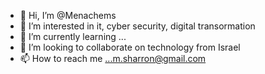 - 👋 Hi, I’m @Menachems
- 👀 I’m interested in it, cyber security, digital transormation
- 🌱 I’m currently learning ...
- 💞️ I’m looking to collaborate on technology from Israel
- 📫 How to reach me ...m.sharron@gmail.com

<!---
Menachems/Menachems is a ✨ special ✨ repository because its `README.md` (this file) appears on your GitHub profile.
You can click the Preview link to take a look at your changes.
--->
